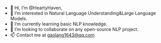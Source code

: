 - 👋 Hi, I’m @HeartyHaven,
- 👀 I’m interested in Natural Language Understanding&Large Language Models.
- 🌱 I’m currently learning basic NLP knowledge.
- 💞️ I’m looking to collaborate on any open-source NLP project.
- 📫 Contact me at gaolang1643@qq.com

<!---
HeartyHaven/HeartyHaven is a ✨ special ✨ repository because its `README.md` (this file) appears on your GitHub profile.
You can click the Preview link to take a look at your changes.
--->
